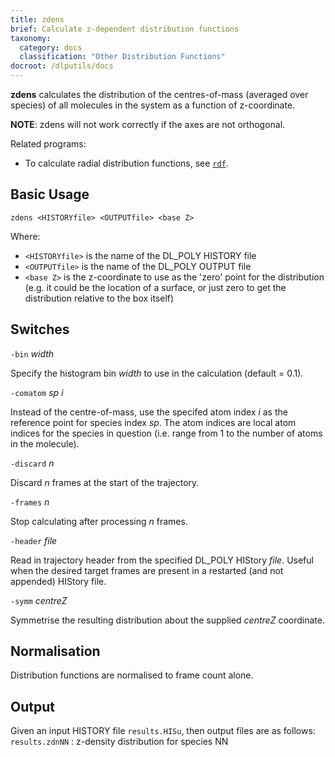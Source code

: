 ```yaml
---
title: zdens
brief: Calculate z-dependent distribution functions
taxonomy:
  category: docs
  classification: "Other Distribution Functions"
docroot: /dlputils/docs
---
```


**zdens** calculates the distribution of the centres-of-mass (averaged over species) of all molecules in the system as a function of z-coordinate.

**NOTE**: zdens will not work correctly if the axes are not orthogonal.

Related programs:
+ To calculate radial distribution functions, see [`rdf`](rdf).

## Basic Usage

```
zdens <HISTORYfile> <OUTPUTfile> <base Z>
```

Where:
+ `<HISTORYfile>` is the name of the DL_POLY HISTORY file
+ `<OUTPUTfile>` is the name of the DL_POLY OUTPUT file
+ `<base Z>` is the z-coordinate to use as the 'zero' point for the distribution (e.g. it could be the location of a surface, or just zero to get the distribution relative to the box itself)

## Switches

`-bin` _width_

Specify the histogram bin _width_ to use in the calculation (default = 0.1).

`-comatom` _sp_ _i_

Instead of the centre-of-mass, use the specifed atom index _i_ as the reference point for species index _sp_. The atom indices are local atom indices for the species in question (i.e. range from 1 to the number of atoms in the molecule).

`-discard` _n_

Discard _n_ frames at the start of the trajectory.

`-frames` _n_

Stop calculating after processing _n_ frames.

`-header` _file_

Read in trajectory header from the specified DL_POLY HIStory _file_. Useful when the desired target frames are present in a restarted (and not appended) HIStory file.

`-symm` _centreZ_

Symmetrise the resulting distribution about the supplied _centreZ_ coordinate.

## Normalisation

Distribution functions are normalised to frame count alone.

## Output

Given an input HISTORY file `results.HISu`, then output files are as follows:
`results.zdnNN` : z-density distribution for species NN



